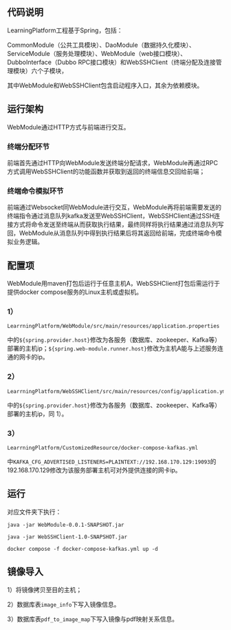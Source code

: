 ## 代码说明

LearningPlatform工程基于Spring，包括：

CommonModule（公共工具模块）、DaoModule（数据持久化模块）、ServiceModule（服务处理模块）、WebModule（web接口模块）、DubboInterface（Dubbo RPC接口模块）和WebSSHClient（终端分配及连接管理模块）六个子模块，

其中WebModule和WebSSHClient包含启动程序入口，其余为依赖模块。

## 运行架构

WebModule通过HTTP方式与前端进行交互。

### 终端分配环节
前端首先通过HTTP向WebModule发送终端分配请求，WebModule再通过RPC方式调用WebSSHClient的功能函数并获取到返回的终端信息交回给前端；
### 终端命令模拟环节
前端通过Websocket同WebModule进行交互，WebModule再将前端需要发送的终端指令通过消息队列kafka发送至WebSSHClient，WebSSHClient通过SSH连接方式将命令发送至终端从而获取执行结果，最终同样将执行结果通过消息队列写回，WebModule从消息队列中得到执行结果后将其返回给前端，完成终端命令模拟业务逻辑。

## 配置项

WebModule用maven打包后运行于任意主机A，WebSSHClient打包后需运行于提供docker compose服务的Linux主机或虚拟机。

### 1）

```shell
LearrningPlatform/WebModule/src/main/resources/application.properties
```

中的`${spring.provider.host}`修改为各服务（数据库、zookeeper、Kafka等）部署的主机ip；`${spring.web-module.runner.host}`修改为主机A能与上述服务连通的网卡的ip。

### 2）

```shell
LearrningPlatform/WebSSHClient/src/main/resources/config/application.yml
```

中的`${spring.provider.host}`修改为各服务（数据库、zookeeper、Kafka等）部署的主机ip，同 1）。

### 3）

```shell
LearrningPlatform/CustomizedResource/docker-compose-kafkas.yml
```

中`KAFKA_CFG_ADVERTISED_LISTENERS=PLAINTEXT://192.168.170.129:19093`的192.168.170.129修改为该服务部署主机可对外提供连接的网卡ip。

## 运行

对应文件夹下执行：

`java -jar WebModule-0.0.1-SNAPSHOT.jar`

`java -jar WebSSHClient-1.0-SNAPSHOT.jar`

`docker compose -f docker-compose-kafkas.yml up -d`

## 镜像导入

1）将镜像拷贝至目的主机；

2）数据库表`image_info`下写入镜像信息。

3）数据库表`pdf_to_image_map`下写入镜像与pdf映射关系信息。